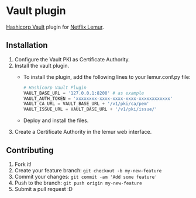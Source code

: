 # Vault plugin
[Hashicorp Vault](https://github.com/hashicorp/vault) plugin for [Netflix Lemur](https://github.com/Netflix/lemur).
## Installation
   1. Configure the Vault PKI as Certificate Authority.
   2. Install the vault plugin.
        - To install the plugin, add the following lines to your lemur.conf.py file:
    
           ```python
           # Hashicorp Vault Plugin
           VAULT_BASE_URL = '127.0.0.1:8200' # as example
           VAULT_AUTH_TOKEN = 'xxxxxxxx-xxxx-xxxx-xxxx-xxxxxxxxxxxx'
           VAULT_CA_URL = VAULT_BASE_URL + '/v1/pki/ca/pem'
           VAULT_ISSUE_URL = VAULT_BASE_URL + '/v1/pki/issue/'
           ```
       
        - Deploy and install the files.
   3. Create a Certificate Authority in the lemur web interface.

## Contributing
1. Fork it!
2. Create your feature branch: `git checkout -b my-new-feature`
3. Commit your changes: `git commit -am 'Add some feature'`
4. Push to the branch: `git push origin my-new-feature`
5. Submit a pull request :D